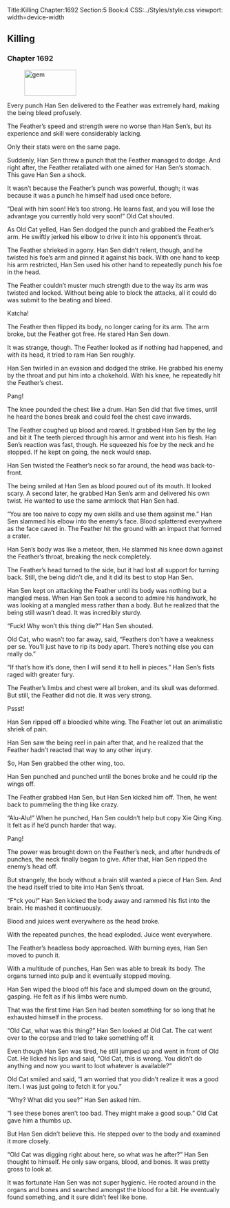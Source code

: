 Title:Killing 
Chapter:1692 
Section:5 
Book:4 
CSS:../Styles/style.css 
viewport: width=device-width
  
## Killing
### Chapter 1692
  
<figure>
	<img src="../Images/gem.gif" alt="gem" id="gem" width="120" height="60" />
</figure>
  

  
Every punch Han Sen delivered to the Feather was extremely hard, making the being bleed profusely.

The Feather’s speed and strength were no worse than Han Sen’s, but its experience and skill were considerably lacking.

Only their stats were on the same page.

Suddenly, Han Sen threw a punch that the Feather managed to dodge. And right after, the Feather retaliated with one aimed for Han Sen’s stomach. This gave Han Sen a shock.

It wasn’t because the Feather’s punch was powerful, though; it was because it was a punch he himself had used once before.

“Deal with him soon! He’s too strong. He learns fast, and you will lose the advantage you currently hold very soon!” Old Cat shouted.

As Old Cat yelled, Han Sen dodged the punch and grabbed the Feather’s arm. He swiftly jerked his elbow to drive it into his opponent’s throat.

The Feather shrieked in agony. Han Sen didn’t relent, though, and he twisted his foe’s arm and pinned it against his back. With one hand to keep his arm restricted, Han Sen used his other hand to repeatedly punch his foe in the head.

The Feather couldn’t muster much strength due to the way its arm was twisted and locked. Without being able to block the attacks, all it could do was submit to the beating and bleed.

Katcha!

The Feather then flipped its body, no longer caring for its arm. The arm broke, but the Feather got free. He stared Han Sen down.

It was strange, though. The Feather looked as if nothing had happened, and with its head, it tried to ram Han Sen roughly.

Han Sen twirled in an evasion and dodged the strike. He grabbed his enemy by the throat and put him into a chokehold. With his knee, he repeatedly hit the Feather’s chest.

Pang!

The knee pounded the chest like a drum. Han Sen did that five times, until he heard the bones break and could feel the chest cave inwards.

The Feather coughed up blood and roared. It grabbed Han Sen by the leg and bit it The teeth pierced through his armor and went into his flesh. Han Sen’s reaction was fast, though. He squeezed his foe by the neck and he stopped. If he kept on going, the neck would snap.

Han Sen twisted the Feather’s neck so far around, the head was back-to-front.

The being smiled at Han Sen as blood poured out of its mouth. It looked scary. A second later, he grabbed Han Sen’s arm and delivered his own twist. He wanted to use the same armlock that Han Sen had.

“You are too naive to copy my own skills and use them against me.” Han Sen slammed his elbow into the enemy’s face. Blood splattered everywhere as the face caved in. The Feather hit the ground with an impact that formed a crater.

Han Sen’s body was like a meteor, then. He slammed his knee down against the Feather’s throat, breaking the neck completely.

The Feather’s head turned to the side, but it had lost all support for turning back. Still, the being didn’t die, and it did its best to stop Han Sen.

Han Sen kept on attacking the Feather until its body was nothing but a mangled mess. When Han Sen took a second to admire his handiwork, he was looking at a mangled mess rather than a body. But he realized that the being still wasn’t dead. It was incredibly sturdy.

“Fuck! Why won’t this thing die?” Han Sen shouted.

Old Cat, who wasn’t too far away, said, “Feathers don’t have a weakness per se. You’ll just have to rip its body apart. There’s nothing else you can really do.”

“If that’s how it’s done, then I will send it to hell in pieces.” Han Sen’s fists raged with greater fury.

The Feather’s limbs and chest were all broken, and its skull was deformed. But still, the Feather did not die. It was very strong.

Pssst!

Han Sen ripped off a bloodied white wing. The Feather let out an animalistic shriek of pain.

Han Sen saw the being reel in pain after that, and he realized that the Feather hadn’t reacted that way to any other injury.

So, Han Sen grabbed the other wing, too.

Han Sen punched and punched until the bones broke and he could rip the wings off.

The Feather grabbed Han Sen, but Han Sen kicked him off. Then, he went back to pummeling the thing like crazy.

“Alu-Alu!” When he punched, Han Sen couldn’t help but copy Xie Qing King. It felt as if he’d punch harder that way.

Pang!

The power was brought down on the Feather’s neck, and after hundreds of punches, the neck finally began to give. After that, Han Sen ripped the enemy’s head off.

But strangely, the body without a brain still wanted a piece of Han Sen. And the head itself tried to bite into Han Sen’s throat.

“F*ck you!” Han Sen kicked the body away and rammed his fist into the brain. He mashed it continuously.

Blood and juices went everywhere as the head broke.

With the repeated punches, the head exploded. Juice went everywhere.

The Feather’s headless body approached. With burning eyes, Han Sen moved to punch it.

With a multitude of punches, Han Sen was able to break its body. The organs turned into pulp and it eventually stopped moving.

Han Sen wiped the blood off his face and slumped down on the ground, gasping. He felt as if his limbs were numb.

That was the first time Han Sen had beaten something for so long that he exhausted himself in the process.

“Old Cat, what was this thing?” Han Sen looked at Old Cat. The cat went over to the corpse and tried to take something off it

Even though Han Sen was tired, he still jumped up and went in front of Old Cat. He licked his lips and said, “Old Cat, this is wrong. You didn’t do anything and now you want to loot whatever is available?”

Old Cat smiled and said, “I am worried that you didn’t realize it was a good item. I was just going to fetch it for you.”

“Why? What did you see?” Han Sen asked him.

“I see these bones aren’t too bad. They might make a good soup.” Old Cat gave him a thumbs up.

But Han Sen didn’t believe this. He stepped over to the body and examined it more closely.

“Old Cat was digging right about here, so what was he after?” Han Sen thought to himself. He only saw organs, blood, and bones. It was pretty gross to look at.

It was fortunate Han Sen was not super hygienic. He rooted around in the organs and bones and searched amongst the blood for a bit. He eventually found something, and it sure didn’t feel like bone.